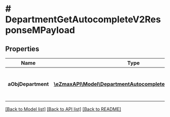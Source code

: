 # # DepartmentGetAutocompleteV2ResponseMPayload

## Properties

Name | Type | Description | Notes
------------ | ------------- | ------------- | -------------
**aObjDepartment** | [**\eZmaxAPI\Model\DepartmentAutocompleteElementResponse[]**](DepartmentAutocompleteElementResponse.md) | An array of Department autocomplete element response. |

[[Back to Model list]](../../README.md#models) [[Back to API list]](../../README.md#endpoints) [[Back to README]](../../README.md)
